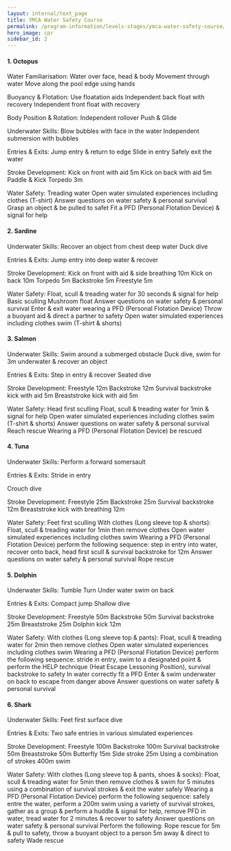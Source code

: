 ```yaml
---
layout: internal/text_page
title: YMCA Water Safety Course
permalink: /program-information/levels-stages/ymca-water-safety-course/
hero_image: cpr
sidebar_id: 2
---
```


#### 1. Octopus

Water Familiarisation: Water over face, head & body
Movement through water Move along the pool edge using hands

Buoyancy & Flotation: Use floatation aids Independent back
float with recovery Independent front float with recovery

Body Position & Rotation: Independent rollover Push &
Glide

Underwater Skills: Blow bubbles with face in the water
Independent submersion with bubbles

Entries & Exits: Jump entry & return to edge Slide in
entry Safely exit the water

Stroke Development: Kick on front with aid 5m Kick on back
with aid 5m Paddle & Kick Torpedo 3m

Water Safety: Treading water Open water simulated experiences
including clothes (T-shirt) Answer questions on water safety
& personal survival Grasp an object & be pulled to
safet Fit a PFD (Personal Flotation Device) & signal for
help

#### 2. Sardine

Underwater Skills: Recover an object from chest deep water
Duck dive

Entries & Exits: Jump entry into deep water &
recover

Stroke Development: Kick on front with aid & side breathing
10m Kick on back 10m Torpedo 5m Backstroke 5m Freestyle
5m

Water Safety: Float, scull & treading water for 30 seconds
& signal for help Basic sculling Mushroom float Answer
questions on water safety & personal survival Enter &
exit water wearing a PFD (Personal Flotation Device) Throw a
buoyant aid & direct a partner to safety Open water simulated
experiences including clothes swim (T-shirt & shorts)

#### 3. Salmon

Underwater Skills: Swim around a submerged obstacle Duck dive,
swim for 3m underwater & recover an object

Entries & Exits: Step in entry & recover Seated
dive

Stroke Development: Freestyle 12m Backstroke 12m Survival
backstroke kick with aid 5m Breaststroke kick with aid 5m

Water Safety: Head first sculling Float, scull & treading
water for 1min & signal for help Open water simulated
experiences including clothes swim (T-shirt & shorts) Answer
questions on water safety & personal survival Reach rescue
Wearing a PFD (Personal Flotation Device) be rescued

#### 4. Tuna

Underwater Skills: Perform a forward somersault

Entries & Exits: Stride in entry

Crouch dive

Stroke Development: Freestyle 25m Backstroke 25m Survival
backstroke 12m Breaststroke kick with breathing 12m

Water Safety: Feet first sculling With clothes (Long sleeve
top & shorts): Float, scull & treading water for 1min then
remove clothes Open water simulated experiences including clothes
swim Wearing a PFD (Personal Flotation Device) perform the
following sequence: step in entry into water, recover onto back,
head first scull & survival backstroke for 12m Answer
questions on water safety & personal survival Rope rescue

#### 5. Dolphin

Underwater Skills: Tumble Turn Under water swim on back

Entries & Exits: Compact jump Shallow dive

Stroke Development: Freestyle 50m Backstroke 50m Survival
backstroke 25m Breaststroke 25m Dolphin kick 12m

Water Safety: With clothes (Long sleeve top & pants): Float,
scull & treading water for 2min then remove clothes Open
water simulated experiences including clothes swim Wearing a PFD
(Personal Flotation Device) perform the following sequence: stride
in entry, swim to a designated point & perform the HELP
technique (Heat Escape Lessoning Position), survival backstroke to
safety In water correctly fit a PFD Enter & swim underwater
on back to escape from danger above Answer questions on water
safety & personal survival

#### 6. Shark

Underwater Skills: Feet first surface dive

Entries & Exits: Two safe entries in various simulated
experiences

Stroke Development: Freestyle 100m Backstroke 100m Survival
backstroke 50m Breaststroke 50m Butterfly 15m Side stroke 25m Using a combination of strokes 400m swim

Water Safety: With clothes (Long sleeve top & pants, shoes
& socks): Float, scull & treading water for 5min then
remove clothes & swim for 5 minutes using a combination of
survival strokes & exit the water safely Wearing a PFD
(Personal Flotation Device) perform the following sequence: safely
entre the water, perform a 200m swim using a variety of survival
strokes, gather as a group & perform a huddle & signal for
help, remove PFD in water, tread water for 2 minutes & recover
to safety Answer questions on water safety & personal
survival Perform the following: Rope rescue for 5m & pull to
safety, throw a buoyant object to a person 5m away & direct to
safety Wade rescue